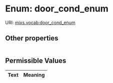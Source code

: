 
# Enum: door_cond_enum




URI: [mixs.vocab:door_cond_enum](https://w3id.org/mixs/vocab/door_cond_enum)


## Other properties

|  |  |  |
| --- | --- | --- |

## Permissible Values

| Text | Meaning |
| :--- | --------: |

